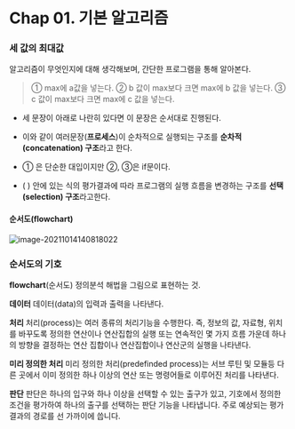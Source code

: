 # Chap 01. 기본 알고리즘

### **세 값의 최대값**

알고리즘이 무엇인지에 대해 생각해보며, 간단한 프로그램을 통해 알아본다.

> ① max에 a값을 넣는다.
> ② b 값이 max보다 크면  max에  b 값을 넣는다.
> ③ c 값이 max보다 크면 max에  c 값을 넣는다.

- 세 문장이 아래로 나란히 있다면 이 문장은 순서대로 진행된다.
- 이와 같이 여러문장(**프로세스**)이 순차적으로 실행되는 구조를 **순차적(concatenation) 구조**라고 한다.

- ① 은 단순한 대입이지만 ②, ③은 if문이다. 
- ( ) 안에 있는 식의 평가결과에 따라 프로그램의 실행 흐름을 변경하는 구조를 **선택(selection) 구조**라고한다.



#### 순서도(flowchart)

![image-20211014140818022](C:\Users\dngml\AppData\Roaming\Typora\typora-user-images\image-20211014140818022.png)

### **순서도의 기호**

**flowchart**(순서도)
정의분석 해법을 그림으로 표현하는 것.

**데이터**
데이터(data)의 입력과 출력을 나타낸다.

**처리**
처리(process)는 여러 종류의 처리기능을 수행한다.
즉, 정보의 값, 자료형, 위치를 바꾸도록 정의한 연산이나 연산집합의 실행 또는 연속적인 몇 가지 흐름 가운데 하나의 방향을 결정하는 연산 집합이나 연산집합이나 연산군의 실행을 나타낸다.

**미리 정의한 처리**
미리 정의한 처리(predefinded process)는 서브 루틴 및 모듈등 다른 곳에서 이미 정의한 하나 이상의 연산 또는 명령어들로 이루어진 처리를 나타낸다.

**판단**
판단은 하나의 입구와 하나 이상을 선택할 수 있는 출구가 있고,
기호에서 정의한 조건을 평가하여 하나의 출구를 선택하는 판단 기능을 나타냅니다.
주로 예상되는 평가 결과의 경로를 선 가까이에 씁니다.